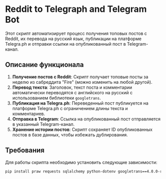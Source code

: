 # Reddit to Telegraph and Telegram Bot

Этот скрипт автоматизирует процесс получения топовых постов с Reddit, их перевода на русский язык, публикации на платформе Telegra.ph и отправки ссылки на опубликованный пост в Telegram-канал.

## Описание функционала

1. **Получение постов с Reddit**: Скрипт получает топовые посты за неделю из сабреддита "Fire" (можно изменить на любой другой).
2. **Перевод текста**: Заголовок, текст поста и комментарии автоматически переводятся с английского на русский с использованием библиотеки `googletrans`.
3. **Публикация на Telegra.ph**: Переведенный пост публикуется на платформе Telegra.ph с ограничением длины текста и комментариев.
4. **Отправка в Telegram**: Ссылка на опубликованный пост отправляется в указанный Telegram-канал.
5. **Хранение истории постов**: Скрипт сохраняет ID опубликованных постов в базе данных, чтобы избежать дублирования.

## Требования

Для работы скрипта необходимо установить следующие зависимости:

```bash
pip install praw requests sqlalchemy python-dotenv googletrans==4.0.0-rc1

